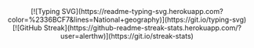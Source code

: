 <div align='center'>[![Typing SVG](https://readme-typing-svg.herokuapp.com?color=%2336BCF7&lines=National+geography)](https://git.io/typing-svg)</br>
[![GitHub Streak](https://github-readme-streak-stats.herokuapp.com/?user=alerthw)](https://git.io/streak-stats)</div>
